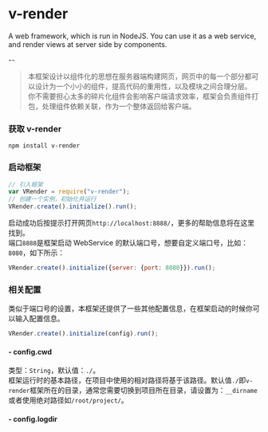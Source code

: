# v-render
A web framework, which is run in NodeJS. You can use it as a web service, and render views at server side by components.

--
> 本框架设计以组件化的思想在服务器端构建网页，网页中的每一个部分都可以设计为一个小小的组件，提高代码的重用性，以及模块之间合理分层。 你不需要担心太多的碎片化组件会影响客户端请求效率，框架会负责组件打包，处理组件依赖关联，作为一个整体返回给客户端。

### 获取 v-render
```
npm install v-render
```

### 启动框架
```javascript
// 引入框架
var VRender = require("v-render");
// 创建一个实例，初始化并运行
VRender.create().initialize().run();
```
启动成功后按提示打开网页<code>http://localhost:8888/</code>，更多的帮助信息将在这里找到。  
端口<code>8888</code>是框架启动 WebService 的默认端口号，想要自定义端口号，比如：<code>8080</code>，如下所示：

```javascript
VRender.create().initialize({server: {port: 8080}}).run();
```

### 相关配置
类似于端口号的设置，本框架还提供了一些其他配置信息，在框架启动的时候你可以输入配置信息。

```javascript
VRender.create().initialize(config).run();
```

#### - config.cwd
类型：<code>String</code>，默认值：<code>./</code>。  
框架运行时的基本路径，在项目中使用的相对路径将基于该路径。默认值<code>./</code>即<code>v-render</code>框架所在的目录，通常您需要切换到项目所在目录，请设置为：<code>__dirname</code>或者使用绝对路径如<code>/root/project/</code>。

#### - config.logdir


